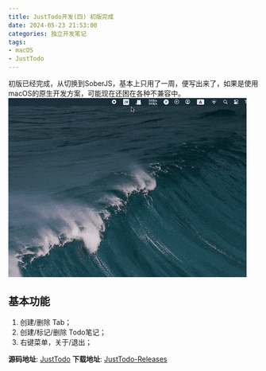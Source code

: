```yaml
---
title: JustTodo开发(四) 初版完成
date: 2024-05-23 21:53:00
categories: 独立开发笔记
tags:
- macOS
- JustTodo
---
```


初版已经完成，从切换到SoberJS，基本上只用了一周，便写出来了，如果是使用macOS的原生开发方案，可能现在还困在各种不兼容中。
![demo](../images/just-todo.gif)

## 基本功能
1. 创建/删除 Tab；
2. 创建/标记/删除 Todo笔记；
3. 右键菜单，关于/退出；


**源码地址**: [JustTodo](https://github.com/boybeak/JustTodo)
**下载地址**: [JustTodo-Releases](https://github.com/boybeak/JustTodo/releases)